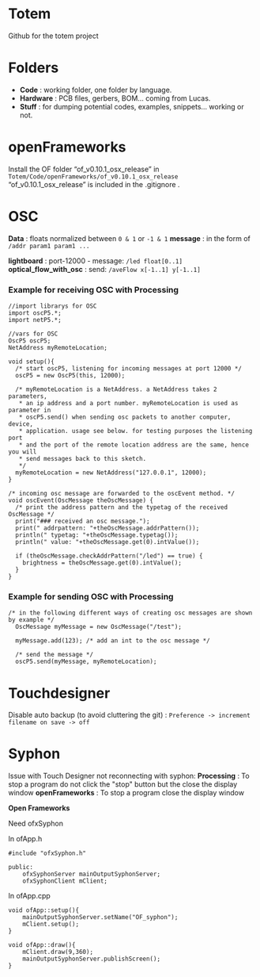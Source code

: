 Totem
=====

Github for the totem project

# Folders

* **Code** : working folder, one folder by language. 
* **Hardware** : PCB files, gerbers, BOM… coming from Lucas.
* **Stuff** : for dumping potential codes, examples, snippets… working or not.


# openFrameworks

Install the OF folder “of_v0.10.1_osx_release” in ```Totem/Code/openFrameworks/of_v0.10.1_osx_release```
“of_v0.10.1_osx_release” is included in the .gitignore .


# OSC

**Data** : floats normalized between ```0 & 1``` or ```-1 & 1```
**message** : in the form of ```/addr param1 param1 ...```

**lightboard** : port-12000 - message: ```/led float[0..1]```
**optical_flow_with_osc** : send: ```/aveFlow x[-1..1] y[-1..1]```

### Example for receiving OSC with Processing

```
//import librarys for OSC
import oscP5.*;
import netP5.*;

//vars for OSC
OscP5 oscP5;
NetAddress myRemoteLocation;

void setup(){
  /* start oscP5, listening for incoming messages at port 12000 */
  oscP5 = new OscP5(this, 12000);

  /* myRemoteLocation is a NetAddress. a NetAddress takes 2 parameters,
   * an ip address and a port number. myRemoteLocation is used as parameter in
   * oscP5.send() when sending osc packets to another computer, device, 
   * application. usage see below. for testing purposes the listening port
   * and the port of the remote location address are the same, hence you will
   * send messages back to this sketch.
   */
  myRemoteLocation = new NetAddress("127.0.0.1", 12000);
}

/* incoming osc message are forwarded to the oscEvent method. */
void oscEvent(OscMessage theOscMessage) {
  /* print the address pattern and the typetag of the received OscMessage */
  print("### received an osc message.");
  print(" addrpattern: "+theOscMessage.addrPattern());
  println(" typetag: "+theOscMessage.typetag());
  println(" value: "+theOscMessage.get(0).intValue());

  if (theOscMessage.checkAddrPattern("/led") == true) {
    brightness = theOscMessage.get(0).intValue();
  }
}
```

### Example for sending OSC with Processing

```
/* in the following different ways of creating osc messages are shown by example */
  OscMessage myMessage = new OscMessage("/test");
  
  myMessage.add(123); /* add an int to the osc message */

  /* send the message */
  oscP5.send(myMessage, myRemoteLocation); 
  ```
# Touchdesigner

Disable auto backup (to avoid cluttering the git) : ```Preference -> increment filename on save -> off```

# Syphon


Issue with Touch Designer not reconnecting with syphon:
**Processing** : To stop a program do not click the "stop" button but the close the display window
**openFrameworks** : To stop a program close the display window

**Open Frameworks**

Need ofxSyphon

In ofApp.h
```
#include "ofxSyphon.h"

public:
	ofxSyphonServer mainOutputSyphonServer;
	ofxSyphonClient mClient;
```

In ofApp.cpp
```
void ofApp::setup(){
	mainOutputSyphonServer.setName("OF_syphon");
	mClient.setup();
}

void ofApp::draw(){
	mClient.draw(9,360);
	mainOutputSyphonServer.publishScreen();
}
```

